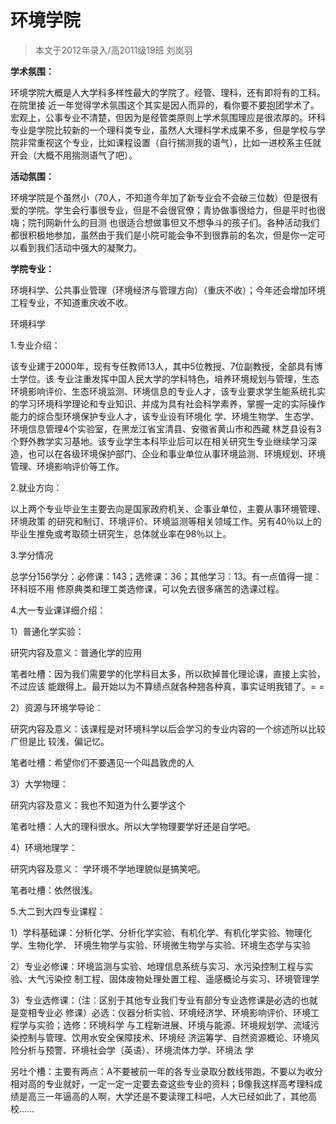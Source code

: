 # 环境学院

 

> 本文于2012年录入/高2011级19班 刘岚羽

**学术氛围：** 

​      环境学院大概是人大学科多样性最大的学院了。经管、理科，还有即将有的工科。在院里接 近一年觉得学术氛围这个其实是因人而异的，看你要不要抱团学术了。宏观上，公事专业不清楚，但因为是经管类原则上学术氛围理应是很浓厚的。环科专业是学院比较新的一个理科类专业，虽然人大理科学术成果不多，但是学校与学院非常重视这个专业，比如课程设置（自行揣测我的语气），比如一进校系主任就开会（大概不用揣测语气了吧）。 

**活动氛围：** 

​       环境学院是个虽然小（70人，不知道今年加了新专业会不会破三位数）但是很有爱的学院。学生会行事很专业，但是不会很官僚；青协做事很给力，但是平时也很嗨；院刊网新什么的目测 也很适合想做事但又不想争斗的孩子们。各种活动我们都很积极地参加，虽然由于我们是小院可能会争不到很靠前的名次，但是你一定可以看到我们活动中强大的凝聚力。 

**学院专业：** 

​       环境科学、公共事业管理（环境经济与管理方向）（重庆不收）；今年还会增加环境工程专业，不知道重庆收不收。 

环境科学 

1.专业介绍： 

​       该专业建于2000年，现有专任教师13人，其中5位教授、7位副教授，全部具有博士学位。该 专业注重发挥中国人民大学的学科特色，培养环境规划与管理，生态环境影响评价、生态环境监测、环境信息的专业人才，该专业要求学生能系统扎实的学习环境科学理论和专业知识、并成为具有社会科学素养，掌握一定的实际操作能力的综合型环境保护专业人才，该专业设有环境化 学、环境生物学、生态学、环境信息管理4个实验室，在黑龙江省宝清县、安徽省黄山市和西藏 林芝县设有3个野外教学实习基地。该专业学生本科毕业后可以在相关研究生专业继续学习深造，也可以在各级环境保护部门、企业和事业单位从事环境监测、环境规划、环境管理、环境影响评价等工作。  

2.就业方向： 

​      以上两个专业毕业生主要去向是国家政府机关、企事业单位，主要从事环境管理、环境政策 的研究和制订、环境评价、环境监测等相关领域工作。另有40％以上的毕业生推免或考取硕士研究生，总体就业率在98％以上。  

3.学分情况 

​       总学分156学分：必修课：143；选修课：36；其他学习：13。有一点值得一提：环科班不用 修原典类和理工类选修课，可以免去很多痛苦的选课过程。 

4.大一专业课详细介绍： 

1）普通化学实验： 

研究内容及意义：普通化学的应用  

笔者吐槽：因为我们需要学的化学科目太多，所以砍掉普化理论课，直接上实验，不过应该 能跟得上。最开始以为不算绩点就各种翘各种真，事实证明我错了。= = 

2）资源与环境学导论： 

研究内容及意义：该课程是对环境科学以后会学习的专业内容的一个综述所以比较广但是比 较浅，偏记忆。 

笔者吐槽：希望你们不要遇见一个叫昌敦虎的人 

3）大学物理： 

研究内容及意义：我也不知道为什么要学这个 

笔者吐槽：人大的理科很水。所以大学物理要学好还是自学吧。 

4）环境地理学： 

研究内容及意义： 学环境不学地理貌似是搞笑吧。 

笔者吐槽：依然很浅。 

5.大二到大四专业课程：  

1）学科基础课：分析化学、分析化学实验、有机化学、有机化学实验、物理化学、生物化学、 环境生物学与实验、环境微生物学与实验、环境生态学与实验 

2）专业必修课：环境监测与实验、地理信息系统与实习、水污染控制工程与实验、大气污染控 制工程、固体废物处理处置工程、遥感概论与实习、环境管理学 

3）专业选修课：（注：区别于其他专业我们专业有部分专业选修课是必选的也就是变相专业必 修课）必选：仪器分析实验、环境经济学、环境影响评价、环境工程学与实验；选修：环境科学 与工程新进展、环境与能源、环境规划学、流域污染控制与管理、饮用水安全保障技术、环境经 济运筹学、自然资源概论、环境风险分析与预警、环境社会学（英语）、环境流体力学、环境法 学  

另吐个槽：主要有两点：A不要被前一年的各专业录取分数线带跑，不要以为收分相对高的专业就好，一定一定一定要去查这些专业的资料；B像我这样高考理科成绩是高三一年逼高的人啊，大学还是不要读理工科吧，人大已经如此了，其他高校……  